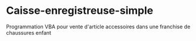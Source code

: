 # Caisse-enregistreuse-simple
Programmation VBA pour vente d'article accessoires dans une franchise de chaussures enfant

